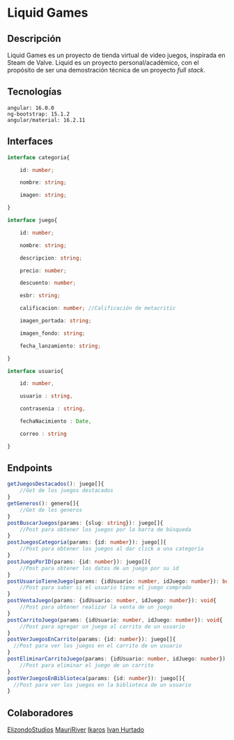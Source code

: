 # Liquid Games
## Descripción
Liquid Games es un proyecto de tienda virtual de video juegos, inspirada en Steam de Valve.
Liquid es un proyecto personal/académico, con el propósito de ser una demostración técnica de un proyecto *full stack*.

## Tecnologías
```
angular: 16.0.0
ng-bootstrap: 15.1.2
angular/material: 16.2.11
```

## Interfaces
```ts
interface categoria{

    id: number;

    nombre: string;

    imagen: string;

}

interface juego{

    id: number;

    nombre: string;

    descripcion: string;

    precio: number;

    descuento: number;

    esbr: string;

    calificacion: number; //Calificación de metacritic

    imagen_portada: string;

    imagen_fondo: string;

    fecha_lanzamiento: string;

}

interface usuario{

    id: number,

    usuario : string,

    contrasenia : string,

    fechaNacimiento : Date,

    correo : string

}
```
## Endpoints
```ts
getJuegosDestacados(): juego[]{
	//Get de los juegos destacados
}
getGeneros(): genero[]{
	//Get de los generos
}
postBuscarJuegos(params: {slug: string}): juego[]{
	//Post para obtener los juegos por la barra de búsqueda
}
postJuegosCategoria(params: {id: number}): juego[]{
	//Post para obtener los juegos al dar click a una categoría
}
postJuegoPorID(params: {id: number}): juego[]{
	//Post para obtener los datos de un juego por su id
}
postUsuarioTieneJuego(params: {idUsuario: number, idJuego: number}): boolean{
	//Post para saber si el usuario tiene el juego comprado
}
postVentaJuego(params: {idUsuario: number, idJuego: number}): void{
	//Post para obtener realizar la venta de un juego
}
postCarritoJuego(params: {idUsuario: number, idJuego: number}): void{
	//Post para agregar un juego al carrito de un usuario
}
postVerJuegosEnCarrito(params: {id: number}): juego[]{
  //Post para ver los juegos en el carrito de un usuario
}
postEliminarCarritoJuego(params: {idUsuario: number, idJuego: number}): void{
	//Post para eliminar el juego de un carrito
}
postVerJuegosEnBiblioteca(params: {id: number}): juego[]{
  //Post para ver los juegos en la biblioteca de un usuario
}
```

## Colaboradores
[ElizondoStudios](https://github.com/ElizondoStudios)
[MauriRiver](https://github.com/MauriRiver345)
[Ikaros](https://github.com/IkarosKurtz)
[Ivan Hurtado](https://github.com/IvanHurtado92)
